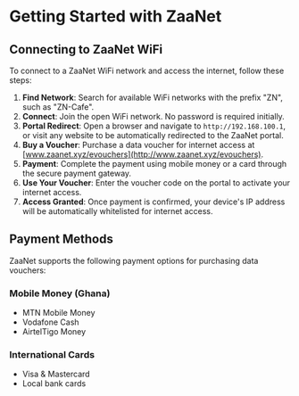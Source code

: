 # Getting Started with ZaaNet

## Connecting to ZaaNet WiFi

To connect to a ZaaNet WiFi network and access the internet, follow these steps:

1. **Find Network**: Search for available WiFi networks with the prefix "ZN", such as "ZN-Cafe".
2. **Connect**: Join the open WiFi network. No password is required initially.
3. **Portal Redirect**: Open a browser and navigate to `http://192.168.100.1`, or visit any website to be automatically redirected to the ZaaNet portal.
4. **Buy a Voucher**: Purchase a data voucher for internet access at [www.zaanet.xyz/evouchers](http://www.zaanet.xyz/evouchers).
5. **Payment**: Complete the payment using mobile money or a card through the secure payment gateway.
6. **Use Your Voucher**: Enter the voucher code on the portal to activate your internet access.
7. **Access Granted**: Once payment is confirmed, your device's IP address will be automatically whitelisted for internet access.

## Payment Methods

ZaaNet supports the following payment options for purchasing data vouchers:

### Mobile Money (Ghana)
- MTN Mobile Money
- Vodafone Cash
- AirtelTigo Money

### International Cards
- Visa & Mastercard
- Local bank cards